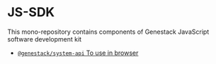 # JS-SDK
This mono-repository contains components of Genestack JavaScript 
software development kit

* [`@genestack/system-api` To use in browser](./packages/system-api/README.md) 
